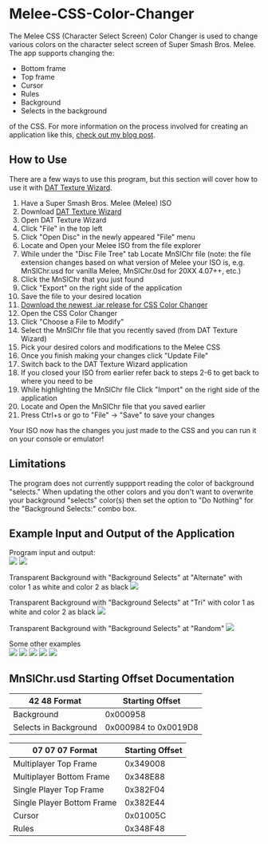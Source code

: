 # Melee-CSS-Color-Changer

The Melee CSS (Character Select Screen) Color Changer is used to change various colors on the character select screen of Super Smash Bros. Melee. The app supports changing the:
* Bottom frame 
* Top frame
* Cursor 
* Rules
* Background
* Selects in the background

of the CSS. For more information on the process involved for creating an application like this, [check out my blog post](https://rodneymcquain.com/blog-posts/coloring-in-a-20-year-old-video-game).

## How to Use
There are a few ways to use this program, but this section will cover how to use it with [DAT Texture Wizard](https://smashboards.com/threads/dat-texture-wizard-current-version-5-5.373777/).

1. Have a Super Smash Bros. Melee (Melee) ISO
1. Download [DAT Texture Wizard](https://www.mediafire.com/file/dzay2wgw2fa6f0v/DAT_Texture_Wizard_-_v5.5_%28x64%29.zip/file)
2. Open DAT Texture Wizard
3. Click "File" in the top left
4. Click "Open Disc" in the newly appeared "File" menu
5. Locate and Open your Melee ISO from the file explorer
6. While under the "Disc File Tree" tab Locate MnSlChr file (note: the file extension changes based on what version of Melee your ISO is, e.g. MnSlChr.usd for vanilla Melee, MnSlChr.0sd for 20XX 4.07++, etc.)
7. Click the MnSlChr that you just found
8. Click "Export" on the right side of the application
9. Save the file to your desired location
10. [Download the newest .jar release for CSS Color Changer](https://github.com/RodneyMcQuain/Melee-CSS-Color-Changer/releases)
11. Open the CSS Color Changer
12. Click "Choose a File to Modify"
13. Select the MnSlChr file that you recently saved (from DAT Texture Wizard)
14. Pick your desired colors and modifications to the Melee CSS
15. Once you finish making your changes click "Update File"
16. Switch back to the DAT Texture Wizard application
17. If you closed your ISO from earlier refer back to steps 2-6 to get back to where you need to be
18. While highlighting the MnSlChr file Click "Import" on the right side of the application
19. Locate and Open the MnSlChr file that you saved earlier
21. Press Ctrl+s or go to "File" -> "Save" to save your changes

Your ISO now has the changes you just made to the CSS and you can run it on your console or emulator!

## Limitations
The program does not currently suppport reading the color of background "selects." When updating the other colors and you don't want to overwrite your background "selects" color(s) then set the option to "Do Nothing" for the "Background Selects:" combo box.

## Example Input and Output of the Application
Program input and output:  
![](https://imgur.com/e6IcL6A.png)
![](https://i.imgur.com/rtecYi0.png)

Transparent Background with "Background Selects" at "Alternate" with color 1 as white and color 2 as black
![](https://thumbs.gfycat.com/HideousParallelAruanas.webp)

Transparent Background with "Background Selects" at "Tri" with color 1 as white and color 2 as black
![](https://thumbs.gfycat.com/UniqueOddballBrontosaurus.webp)

Transparent Background with "Background Selects" at "Random"
![](https://thumbs.gfycat.com/ConcreteGraciousCuscus.webp)

Some other examples  
![](https://media.giphy.com/media/YmaxEUjhXJQU5jHanY/giphy.gif)
![](https://media.giphy.com/media/jsCGchgNEuuDRfAKEa/giphy.gif)
![](https://media.giphy.com/media/kboTn0eF0dPeaGM6zL/giphy.gif)
![](https://media.giphy.com/media/mDT65dpD2ZenaZzB6G/giphy.gif)
![](https://media.giphy.com/media/cJSerfJeOrSXpMIapF/giphy.gif)

## MnSlChr.usd Starting Offset Documentation  
42 48 Format    | Starting Offset
--------------- | ---------------
Background | 0x000958  
Selects in Background | 0x000984 to 0x0019D8  

07 07 07 Format | Starting Offset
--------------- | ---------------
Multiplayer Top Frame | 0x349008 
Multiplayer Bottom Frame | 0x348E88
Single Player Top Frame | 0x382F04
Single Player Bottom Frame | 0x382E44
Cursor | 0x01005C   
Rules | 0x348F48  
